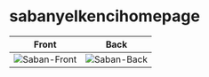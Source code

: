 # sabanyelkencihomepage



Front |Back
---|----
![Saban-Front](https://user-images.githubusercontent.com/73791189/110658110-b200cc00-81c1-11eb-9215-b6529b00508a.jpg) | ![Saban-Back](https://user-images.githubusercontent.com/73791189/110658114-b331f900-81c1-11eb-81ec-17b62dd9712a.jpg)
